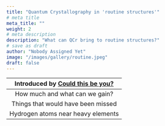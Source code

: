 ```yaml
---
title: "Quantum Crystallography in 'routine structures'"
# meta title
meta_title: ""
weight: 2
# meta description
description: "What can QCr bring to routine structures?"
# save as draft
author: "Nobody Assigned Yet"
image: "/images/gallery/routine.jpeg"
draft: false
---
```


Introduced by [Could this be you?](/authors/nobody-assigned-yet)|
|:-----------:|
|How much and what can we gain?|
|Things that would have been missed|
|Hydrogen atoms near heavy elements|
